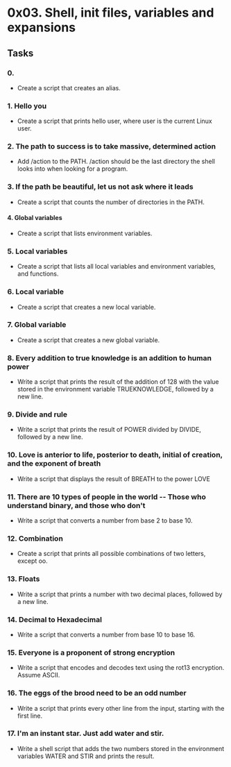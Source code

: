 # 0x03. Shell, init files, variables and expansions

## Tasks

### 0. <o>
* Create a script that creates an alias.

### 1. Hello you
* Create a script that prints hello user, where user is the current Linux user.

### 2. The path to success is to take massive, determined action
* Add /action to the PATH. /action should be the last directory the shell looks into when looking for a program.

### 3. If the path be beautiful, let us not ask where it leads
* Create a script that counts the number of directories in the PATH.

#### 4. Global variables
* Create a script that lists environment variables.

### 5. Local variables
* Create a script that lists all local variables and environment variables, and functions.

### 6. Local variable
* Create a script that creates a new local variable.

### 7. Global variable
* Create a script that creates a new global variable.

### 8. Every addition to true knowledge is an addition to human power
* Write a script that prints the result of the addition of 128 with the value stored in the environment variable TRUEKNOWLEDGE, followed by a new line.

### 9. Divide and rule
* Write a script that prints the result of POWER divided by DIVIDE, followed by a new line.

### 10. Love is anterior to life, posterior to death, initial of creation, and the exponent of breath
* Write a script that displays the result of BREATH to the power LOVE

### 11. There are 10 types of people in the world -- Those who understand binary, and those who don't
* Write a script that converts a number from base 2 to base 10.

### 12. Combination
* Create a script that prints all possible combinations of two letters, except oo.

### 13. Floats
* Write a script that prints a number with two decimal places, followed by a new line.

### 14. Decimal to Hexadecimal
* Write a script that converts a number from base 10 to base 16.

### 15. Everyone is a proponent of strong encryption
* Write a script that encodes and decodes text using the rot13 encryption. Assume ASCII.

### 16. The eggs of the brood need to be an odd number
* Write a script that prints every other line from the input, starting with the first line.

### 17. I'm an instant star. Just add water and stir.
* Write a shell script that adds the two numbers stored in the environment variables WATER and STIR and prints the result.
